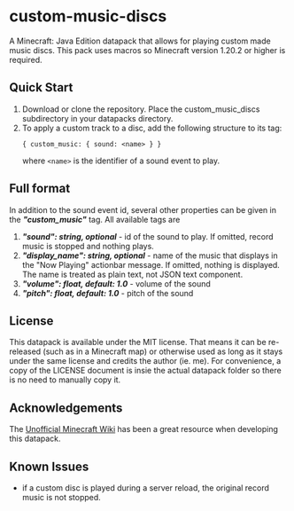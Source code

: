 # custom-music-discs

A Minecraft: Java Edition datapack that allows for playing custom made music discs. This pack uses macros so Minecraft version 1.20.2 or higher is required.

## Quick Start

1. Download or clone the repository. Place the custom_music_discs subdirectory in your datapacks directory.
2. To apply a custom track to a disc, add the following structure to its tag:
	```
	{ custom_music: { sound: <name> } }
	```
	where `<name>` is the identifier of a sound event to play.

## Full format
In addition to the sound event id, several other properties can be given in the ***"custom_music"*** tag. All available tags are
1. ***"sound": string, optional*** - id of the sound to play. If omitted, record music is stopped and nothing plays.
2. ***"display_name": string, optional*** - name of the music that displays in the "Now Playing" actionbar message. If omitted, nothing is displayed. The name is treated as plain text, not JSON text component.
3. ***"volume": float, default: 1.0*** - volume of the sound
4. ***"pitch": float, default: 1.0*** - pitch of the sound

## License
This datapack is available under the MIT license. That means it can be
re-released (such as in a Minecraft map) or otherwise used as long as it 
stays under the same license and credits the author (ie. me). For convenience,
a copy of the LICENSE document is insie the actual datapack folder so there is
no need to manually copy it.

## Acknowledgements
The [Unofficial Minecraft Wiki](https://minecraft.wiki) has been a great resource when developing this datapack.

## Known Issues
- if a custom disc is played during a server reload, the original record music is not stopped.
